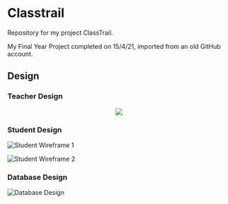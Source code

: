 # Classtrail
Repository for my project ClassTrail.

My Final Year Project completed on 15/4/21, imported from an old GitHub account.


## Design

### Teacher Design

<p align="center">
  <img src="https://imgur.com/eVNL2ot"/>
</p>

### Student Design

![Student Wireframe 1](https://imgur.com/eVNL2ot)

![Student Wireframe 2](https://imgur.com/0ORAsXT)

### Database Design

![Database Design](https://imgur.com/8W3CHJ6)

